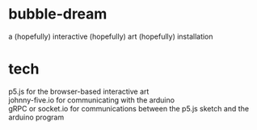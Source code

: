 # bubble-dream
a (hopefully) interactive (hopefully) art (hopefully) installation

# tech
p5.js for the browser-based interactive art   
johnny-five.io for communicating with the arduino  
gRPC or socket.io for communications between the p5.js sketch and the arduino program  


